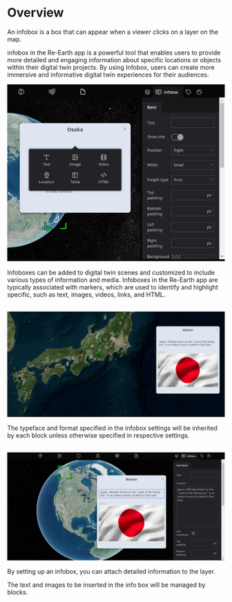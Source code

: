 # Overview

An infobox is a box that can appear when a viewer clicks on a layer on the map.

infobox in the Re-Earth app is a powerful tool that enables users to provide more detailed and engaging information about specific locations or objects within their digital twin projects. By using Infobox, users can create more immersive and informative digital twin experiences for their audiences.

![Untitled](Overview%2031f25adf73224435905b5c993b913c14/Untitled.png)

Infoboxes can be added to digital twin scenes and customized to include various types of information and media. Infoboxes in the Re-Earth app are typically associated with markers, which are used to identify and highlight specific, such as text, images, videos, links, and HTML.
<br>
<br>

![Untitled](Overview%2031f25adf73224435905b5c993b913c14/Untitled%201.png)

The typeface and format specified in the infobox settings will be inherited by each block unless otherwise specified in respective settings.
<br>
<br>

![Untitled](Overview%2031f25adf73224435905b5c993b913c14/Untitled%202.png)

By setting up an infobox, you can attach detailed information to the layer.

The text and images to be inserted in the info box will be managed by blocks.
